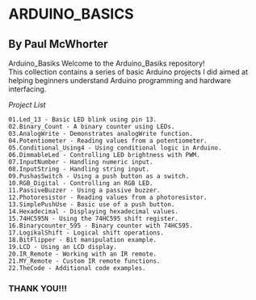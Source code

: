 # ARDUINO_BASICS

## By Paul McWhorter

Arduino_Basiks
Welcome to the Arduino_Basiks repository!<br /> This collection contains a series of basic Arduino projects I did aimed at helping beginners understand Arduino programming and hardware interfacing.

_Project List_

```
01.Led_13 - Basic LED blink using pin 13.
02.Binary_Count - A binary counter using LEDs.
03.AnalogWrite - Demonstrates analogWrite function.
04.Potentiometer - Reading values from a potentiometer.
05.Conditional_Using4 - Using conditional logic in Arduino.
06.DimmableLed - Controlling LED brightness with PWM.
07.InputNumber - Handling numeric input.
08.InputString - Handling string input.
09.PushasSwitch - Using a push button as a switch.
10.RGB_Digital - Controlling an RGB LED.
11.PassiveBuzzer - Using a passive buzzer.
12.Photoresistor - Reading values from a photoresistor.
13.SimplePushUse - Basic use of a push button.
14.Hexadecimal - Displaying hexadecimal values.
15.74HC595N - Using the 74HC595 shift register.
16.Binarycounter_595 - Binary counter with 74HC595.
17.LogikalShift - Logical shift operations.
18.BitFlipper - Bit manipulation example.
19.LCD - Using an LCD display.
20.IR_Remote - Working with an IR remote.
21.MY_Remote - Custom IR remote functions.
22.TheCode - Additional code examples.
```

### THANK YOU!!!